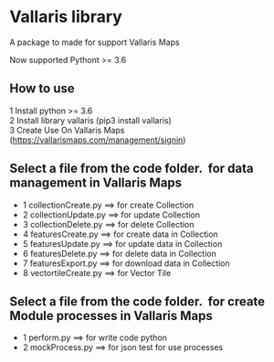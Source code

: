 # Vallaris library
A package to made for support Vallaris Maps

Now supported Pythont >= 3.6

## How to use <br/>
1 Install python >= 3.6 <br/>
2 Install library vallaris (pip3 install vallaris)<br/>
3 Create Use On Vallaris Maps (https://vallarismaps.com/management/signin)

## Select a file from the code folder.  for data management in Vallaris Maps <br/> 
- 1 collectionCreate.py  ==> for create Collection <br/>
- 2 collectionUpdate.py ==> for update Collection <br/>
- 3 collectionDelete.py ==> for delete Collection <br/>
- 4 featuresCreate.py ==> for create data in Collection <br/>
- 5 featuresUpdate.py ==> for update data in Collection <br/>
- 6 featuresDelete.py ==> for delete data in Collection <br/>
- 7 featuresExport.py ==> for download data in Collection <br/>
- 8 vectortileCreate.py ==> for Vector Tile  <br/>

## Select a file from the code folder.  for create Module processes in Vallaris Maps <br/> 
- 1 perform.py ==> for write code python <br/>
- 2 mockProcess.py ==> for json test for use processes <br/>